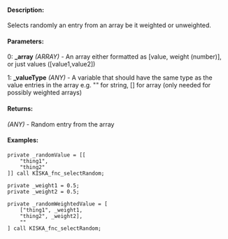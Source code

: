 #### Description:
Selects randomly an entry from an array be it weighted or unweighted.

#### Parameters:
0: **_array** *(ARRAY)* - An array either formatted as [value, weight (number)], or
    just values ([value1,value2])

1: **_valueType** *(ANY)* - A variable that should have the same type as the value
    entries in the array e.g. "" for string, [] for array
    (only needed for possibly weighted arrays)

#### Returns:
*(ANY)* - Random entry from the array

#### Examples:
```sqf
private _randomValue = [[
    "thing1",
    "thing2"
]] call KISKA_fnc_selectRandom;
```
```sqf
private _weight1 = 0.5;
private _weight2 = 0.5;

private _randomWeightedValue = [
    ["thing1", _weight1,
    "thing2", _weight2],
    ""
] call KISKA_fnc_selectRandom;
```

